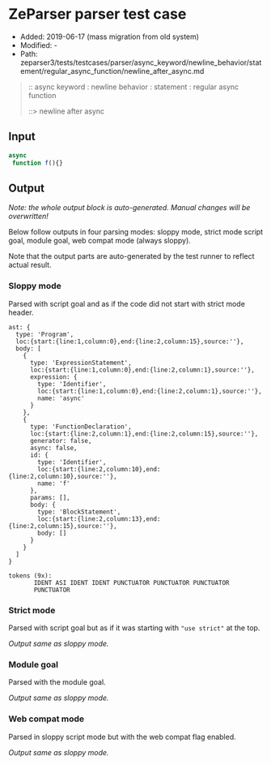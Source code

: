 # ZeParser parser test case

- Added: 2019-06-17 (mass migration from old system)
- Modified: -
- Path: zeparser3/tests/testcases/parser/async_keyword/newline_behavior/statement/regular_async_function/newline_after_async.md

> :: async keyword : newline behavior : statement : regular async function
>
> ::> newline after async

## Input

`````js
async 
 function f(){}
`````

## Output

_Note: the whole output block is auto-generated. Manual changes will be overwritten!_

Below follow outputs in four parsing modes: sloppy mode, strict mode script goal, module goal, web compat mode (always sloppy).

Note that the output parts are auto-generated by the test runner to reflect actual result.

### Sloppy mode

Parsed with script goal and as if the code did not start with strict mode header.

`````
ast: {
  type: 'Program',
  loc:{start:{line:1,column:0},end:{line:2,column:15},source:''},
  body: [
    {
      type: 'ExpressionStatement',
      loc:{start:{line:1,column:0},end:{line:2,column:1},source:''},
      expression: {
        type: 'Identifier',
        loc:{start:{line:1,column:0},end:{line:2,column:1},source:''},
        name: 'async'
      }
    },
    {
      type: 'FunctionDeclaration',
      loc:{start:{line:2,column:1},end:{line:2,column:15},source:''},
      generator: false,
      async: false,
      id: {
        type: 'Identifier',
        loc:{start:{line:2,column:10},end:{line:2,column:10},source:''},
        name: 'f'
      },
      params: [],
      body: {
        type: 'BlockStatement',
        loc:{start:{line:2,column:13},end:{line:2,column:15},source:''},
        body: []
      }
    }
  ]
}

tokens (9x):
       IDENT ASI IDENT IDENT PUNCTUATOR PUNCTUATOR PUNCTUATOR
       PUNCTUATOR
`````

### Strict mode

Parsed with script goal but as if it was starting with `"use strict"` at the top.

_Output same as sloppy mode._

### Module goal

Parsed with the module goal.

_Output same as sloppy mode._

### Web compat mode

Parsed in sloppy script mode but with the web compat flag enabled.

_Output same as sloppy mode._
